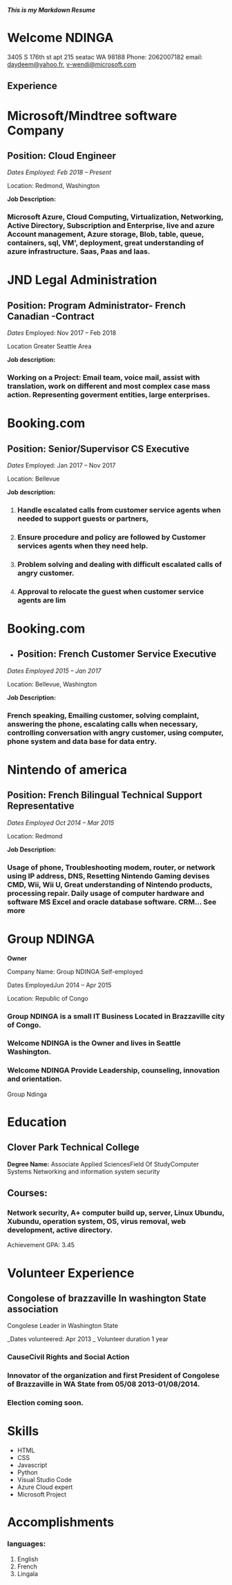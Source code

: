 _****This** is my Markdown Resume**_

# Welcome NDINGA
3405 S 176th st apt 215 seatac WA 98188
Phone: 2062007182
email: daydeem@yahoo.fr, v-wendi@microsoft.com

## **Experience**

# Microsoft/Mindtree software Company
## Position: Cloud Engineer

_Dates Employed: Feb 2018 – Present_

Location: Redmond, Washington

**Job Description:**
### Microsoft Azure, Cloud Computing, Virtualization, Networking, Active Directory, Subscription and Enterprise, live and azure Account management, Azure storage, Blob, table, queue, containers, sql, VM', deployment, great understanding of azure infrastructure. Saas, Paas and Iaas.

# JND Legal Administration
## Position: Program Administrator- French Canadian -Contract

_Dates_ Employed: Nov 2017 – Feb 2018

Location Greater Seattle Area

**Job description:**
### Working on a Project: Email team, voice mail, assist with translation, work on different and most complex case mass action. Representing goverment entities, large enterprises.

# Booking.com
## Position: Senior/Supervisor CS Executive

_Dates_ Employed: Jan 2017 – Nov 2017

Location: Bellevue

**Job description:**

1. ### Handle escalated calls from customer service agents when needed to support guests or partners,
2. ### Ensure procedure and policy are followed by Customer services agents when they need help.
3. ### Problem solving and dealing with difficult escalated calls of angry customer.
4. ### Approval to relocate the guest when customer service agents are lim

# Booking.com

* ## Position: French Customer Service Executive

_Dates Employed 2015 – Jan 2017_

Location: Bellevue, Washington

**Job Description:** 

### French speaking, Emailing customer, solving complaint, answering the phone, escalating calls when necessary, controlling conversation with angry customer, using computer, phone system and data base for data entry.


# Nintendo of america 
## Position: French Bilingual Technical Support Representative

_Dates Employed Oct 2014 – Mar 2015_

Location: Redmond

**Job Description:**

### Usage of phone, Troubleshooting modem, router, or network using IP address, DNS, Resetting Nintendo Gaming devises CMD, Wii, Wii U, Great understanding of Nintendo products, processing repair. Daily usage of computer hardware and software MS Excel and oracle database software. CRM... See more

# Group NDINGA

**Owner**

Company Name: Group NDINGA Self-employed

Dates EmployedJun 2014 – Apr 2015

Location: Republic of Congo
### Group NDINGA is a small IT Business Located in Brazzaville city of Congo.
### Welcome NDINGA is the Owner and lives in Seattle Washington.
### Welcome NDINGA Provide Leadership, counseling, innovation and orientation.
Group Ndinga


# Education

## Clover Park Technical College
**Degree Name:** Associate Applied SciencesField Of StudyComputer Systems Networking and information system security

## Courses:
### Network security, A+ computer build up, server, Linux Ubundu, Xubundu, operation system, OS, virus removal, web development, active directory.
Achievement GPA: 3.45

# Volunteer Experience
## Congolese of brazzaville In washington State association
Congolese Leader in Washington State

_Dates volunteered: Apr 2013 _
Volunteer duration 1 year

### CauseCivil Rights and Social Action
### Innovator of the organization and first President of Congolese of Brazzaville in WA State from 05/08 2013-01/08/2014.
### Election coming soon.

# Skills

* HTML  
* CSS
* Javascript
* Python
* Visual Studio Code
* Azure Cloud expert
* Microsoft Project

# Accomplishments

### languages:

1. English 
2. French 
3. Lingala 

